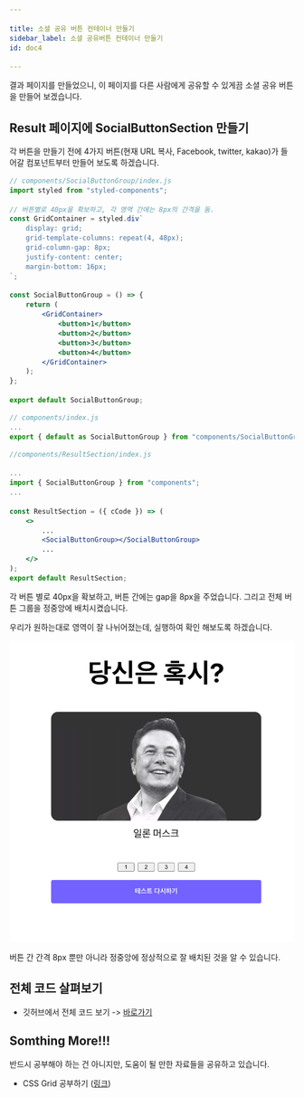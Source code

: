 ```yaml
---

title: 소셜 공유 버튼 컨테이너 만들기
sidebar_label: 소셜 공유버튼 컨테이너 만들기
id: doc4

---
```


결과 페이지를 만들었으니, 이 페이지를 다른 사람에게 공유할 수 있게끔 소셜 공유 버튼을 만들어 보겠습니다.

## Result 페이지에 SocialButtonSection 만들기

각 버튼을 만들기 전에 4가지 버튼(현재 URL 복사, Facebook, twitter, kakao)가 들어갈 컴포넌트부터 만들어 보도록 하겠습니다.

```jsx
// components/SocialButtonGroup/index.js
import styled from "styled-components";

// 버튼별로 40px을 확보하고, 각 영역 간에는 8px의 간격을 둠.
const GridContainer = styled.div`
	display: grid;
	grid-template-columns: repeat(4, 48px);
	grid-column-gap: 8px;
	justify-content: center;
	margin-bottom: 16px;
`;

const SocialButtonGroup = () => {
	return (
		<GridContainer>
			<button>1</button>
			<button>2</button>
			<button>3</button>
			<button>4</button>
		</GridContainer>
	);
};

export default SocialButtonGroup;
```

```jsx
// components/index.js
...
export { default as SocialButtonGroup } from "components/SocialButtonGroup";
```

```jsx
//components/ResultSection/index.js

...
import { SocialButtonGroup } from "components";
...

const ResultSection = ({ cCode }) => (
	<>
		...
		<SocialButtonGroup></SocialButtonGroup>
		...
	</>
);
export default ResultSection;
```

각 버튼 별로 40px을 확보하고, 버튼 간에는 gap을 8px을 주었습니다. 그리고 전체 버튼 그룹을 정중앙에 배치시켰습니다.

우리가 원하는대로 영역이 잘 나뉘어졌는데, 실행하여 확인 해보도록 하겠습니다.

![./doc4_assets/Screen_Shot_2021-03-30_at_12.01.57_AM.png](./doc4_assets/Screen_Shot_2021-03-30_at_12.01.57_AM.png)

버튼 간 간격 8px 뿐만 아니라 정중앙에 정상적으로 잘 배치된 것을 알 수 있습니다.

## 전체 코드 살펴보기

- 깃허브에서 전체 코드 보기 -> [바로가기](https://github.com/CodePotStudio/starter-quiz-app/tree/week06-03)

## Somthing More!!!

반드시 공부해야 하는 건 아니지만, 도움이 될 만한 자료들을 공유하고 있습니다.

- CSS Grid 공부하기 ([링크](https://studiomeal.com/archives/533))
